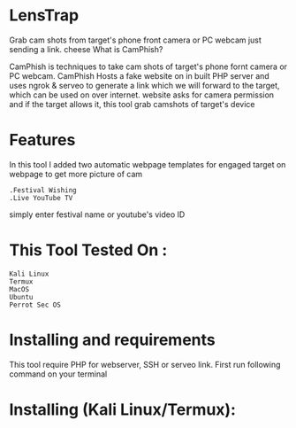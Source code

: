 # LensTrap
Grab cam shots from target's phone front camera or PC webcam just sending a link. cheese
What is CamPhish?

CamPhish is techniques to take cam shots of target's phone fornt camera or PC webcam. CamPhish Hosts a fake website on in built PHP server and uses ngrok & serveo to generate a link which we will forward to the target, which can be used on over internet. website asks for camera permission and if the target allows it, this tool grab camshots of target's device

# Features
In this tool I added two automatic webpage templates for engaged target on webpage to get more picture of cam

    .Festival Wishing
    .Live YouTube TV

simply enter festival name or youtube's video ID

# This Tool Tested On :


    Kali Linux
    Termux
    MacOS
    Ubuntu
    Perrot Sec OS
# Installing and requirements

This tool require PHP for webserver, SSH or serveo link. First run following command on your terminal

# Installing (Kali Linux/Termux):


